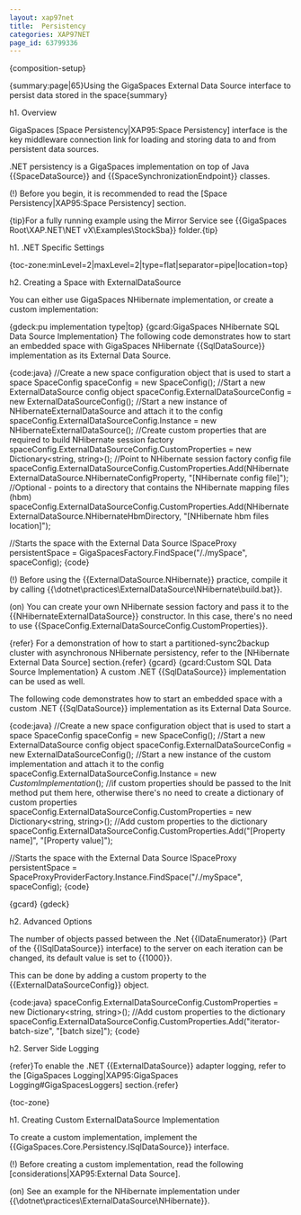 ```yaml
---
layout: xap97net
title:  Persistency
categories: XAP97NET
page_id: 63799336
---
```


{composition-setup}

{summary:page|65}Using the GigaSpaces External Data Source interface to persist data stored in the space{summary}

h1. Overview

GigaSpaces [Space Persistency|XAP95:Space Persistency] interface is the key middleware connection link for loading and storing data to and from persistent data sources.

.NET persistency is a GigaSpaces implementation on top of Java {{SpaceDataSource}} and {{SpaceSynchronizationEndpoint}} classes.

(!) Before you begin, it is recommended to read the [Space Persistency|XAP95:Space Persistency] section.

{tip}For a fully running example using the Mirror Service see {{GigaSpaces Root\XAP.NET\NET vX\Examples\StockSba}} folder.{tip}

h1. .NET Specific Settings

{toc-zone:minLevel=2|maxLevel=2|type=flat|separator=pipe|location=top}

h2. Creating a Space with ExternalDataSource

You can either use GigaSpaces NHibernate implementation, or create a custom implementation:

{gdeck:pu implementation type|top}
{gcard:GigaSpaces NHibernate SQL Data Source Implementation}
The following code demonstrates how to start an embedded space with GigaSpaces NHibernate {{SqlDataSource}} implementation as its External Data Source.

{code:java}
//Create a new space configuration object that is used to start a space
SpaceConfig spaceConfig = new SpaceConfig();
//Start a new ExternalDataSource config object
spaceConfig.ExternalDataSourceConfig = new ExternalDataSourceConfig();
//Start a new instance of NHibernateExternalDataSource and attach it to the config
spaceConfig.ExternalDataSourceConfig.Instance = new NHibernateExternalDataSource();
//Create custom properties that are required to build NHibernate session factory
spaceConfig.ExternalDataSourceConfig.CustomProperties = new Dictionary<string, string>();
//Point to NHibernate session factory config file
spaceConfig.ExternalDataSourceConfig.CustomProperties.Add(NHibernateExternalDataSource.NHibernateConfigProperty,
"[NHibernate config file]");
//Optional - points to a directory that contains the NHibernate mapping files (hbm)
spaceConfig.ExternalDataSourceConfig.CustomProperties.Add(NHibernateExternalDataSource.NHibernateHbmDirectory,
 "[NHibernate hbm files location]");

//Starts the space with the External Data Source
ISpaceProxy persistentSpace = GigaSpacesFactory.FindSpace("/./mySpace", spaceConfig);
{code}

(!) Before using the {{ExternalDataSource.NHibernate}} practice, compile it by calling {{<GigaSpaces Root>\dotnet\practices\ExternalDataSource\NHibernate\build.bat}}.

(on) You can create your own NHibernate session factory and pass it to the {{NHibernateExternalDataSource}} constructor. In this case, there's no need to use {{SpaceConfig.ExternalDataSourceConfig.CustomProperties}}.

{refer} For a demonstration of how to start a partitioned-sync2backup cluster with asynchronous NHibernate persistency, refer to the [NHibernate External Data Source] section.{refer}
{gcard}
{gcard:Custom SQL Data Source Implementation}
A custom .NET {{SqlDataSource}} implementation can be used as well.

The following code demonstrates how to start an embedded space with a custom .NET {{SqlDataSource}} implementation as its External Data Source.

{code:java}
//Create a new space configuration object that is used to start a space
SpaceConfig spaceConfig = new SpaceConfig();
//Start a new ExternalDataSource config object
spaceConfig.ExternalDataSourceConfig = new ExternalDataSourceConfig();
//Start a new instance of the custom implementation and attach it to the config
spaceConfig.ExternalDataSourceConfig.Instance = new *CustomImplementation*();
//if custom properties should be passed to the Init method put them here, otherwise there's no need to create a dictionary of custom properties
spaceConfig.ExternalDataSourceConfig.CustomProperties = new Dictionary<string, string>();
//Add custom properties to the dictionary
spaceConfig.ExternalDataSourceConfig.CustomProperties.Add("[Property name]", "[Property value]");

//Starts the space with the External Data Source
ISpaceProxy persistentSpace = SpaceProxyProviderFactory.Instance.FindSpace("/./mySpace", spaceConfig);
{code}

{gcard}
{gdeck}

h2. Advanced Options

The number of objects passed between the .Net {{IDataEnumerator}} (Part of the {{ISqlDataSource}} interface) to the server on each iteration can be changed, its default value is set to {{1000}}.

This can be done by adding a custom property to the {{ExternalDataSourceConfig}} object.

{code:java}
spaceConfig.ExternalDataSourceConfig.CustomProperties = new Dictionary<string, string>();
//Add custom properties to the dictionary
spaceConfig.ExternalDataSourceConfig.CustomProperties.Add("iterator-batch-size", "[batch size]");
{code}

h2. Server Side Logging

{refer}To enable the .NET {{ExternalDataSource}} adapter logging, refer to the [GigaSpaces Logging|XAP95:GigaSpaces Logging#GigaSpacesLoggers] section.{refer}

{toc-zone}

h1. Creating Custom ExternalDataSource Implementation

To create a custom implementation, implement the {{GigaSpaces.Core.Persistency.ISqlDataSource}} interface.

(!) Before creating a custom implementation, read the following [considerations|XAP95:External Data Source].

(on) See an example for the NHibernate implementation under {{<GigaSpaces Root>\dotnet\practices\ExternalDataSource\NHibernate}}.